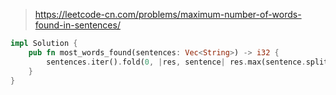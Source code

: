 > https://leetcode-cn.com/problems/maximum-number-of-words-found-in-sentences/

``` rust
impl Solution {
    pub fn most_words_found(sentences: Vec<String>) -> i32 {
        sentences.iter().fold(0, |res, sentence| res.max(sentence.split(' ').count() as i32))
    }
}
```